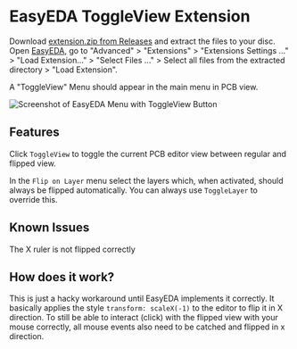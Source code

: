 EasyEDA ToggleView Extension
============================
Download [extension.zip from Releases](https://github.com/xsrf/easyeda-toggleview/releases) and extract the files to your disc. Open [EasyEDA](https://easyeda.com/editor), go to "Advanced" > "Extensions" > "Extensions Settings ..." > "Load Extension..." > "Select Files ..." > Select all files from the extracted directory > "Load Extension".

A "ToggleView" Menu should appear in the main menu in PCB view.

<img src="EasyEDA-ToggleView.gif" alt="Screenshot of EasyEDA Menu with ToggleView Button"/>

Features
--------
Click `ToggleView` to toggle the current PCB editor view between regular and flipped view.

In the `Flip on Layer` menu select the layers which, when activated, should always be flipped automatically. You can always use `ToggleLayer` to override this.

Known Issues
------------
The X ruler is not flipped correctly

How does it work?
-----------------
This is just a hacky workaround until EasyEDA implements it correctly.
It basically applies the style `transform: scaleX(-1)` to the editor to flip it in X direction.
To still be able to interact (click) with the flipped view with your mouse correctly, all mouse events also need to be catched and flipped in x direction.